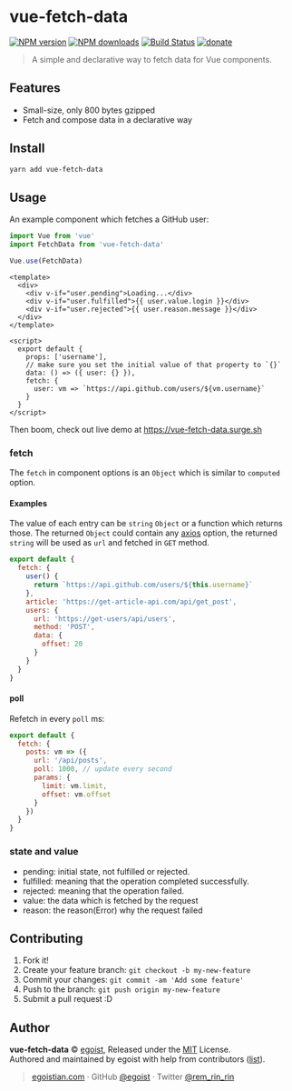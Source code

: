 # vue-fetch-data

[![NPM version](https://img.shields.io/npm/v/vue-fetch-data.svg?style=flat)](https://npmjs.com/package/vue-fetch-data) [![NPM downloads](https://img.shields.io/npm/dm/vue-fetch-data.svg?style=flat)](https://npmjs.com/package/vue-fetch-data) [![Build Status](https://img.shields.io/circleci/project/egoist/vue-fetch-data/master.svg?style=flat)](https://circleci.com/gh/egoist/vue-fetch-data) [![donate](https://img.shields.io/badge/$-donate-ff69b4.svg?maxAge=2592000&style=flat)](https://github.com/egoist/donate)

> A simple and declarative way to fetch data for Vue components.

## Features

- Small-size, only 800 bytes gzipped
- Fetch and compose data in a declarative way

## Install

```bash
yarn add vue-fetch-data
```

## Usage

An example component which fetches a GitHub user:

```js
import Vue from 'vue'
import FetchData from 'vue-fetch-data'

Vue.use(FetchData)
```

```vue
<template>
  <div>
    <div v-if="user.pending">Loading...</div>
    <div v-if="user.fulfilled">{{ user.value.login }}</div>
    <div v-if="user.rejected">{{ user.reason.message }}</div>
  </div>
</template>

<script>
  export default {
    props: ['username'],
    // make sure you set the initial value of that property to `{}`
    data: () => ({ user: {} }),
    fetch: {
      user: vm => `https://api.github.com/users/${vm.username}`
    }
  }
</script>
```

Then boom, check out live demo at https://vue-fetch-data.surge.sh

### fetch

The `fetch` in component options is an `Object` which is similar to `computed` option.

#### Examples

The value of each entry can be `string` `Object` or a function which returns those. The returned `Object` could contain any [axios](https://github.com/mzabriskie/axios) option, the returned `string` will be used as `url` and fetched in `GET` method.

```js
export default {
  fetch: {
    user() {
      return `https://api.github.com/users/${this.username}`
    },
    article: 'https://get-article-api.com/api/get_post',
    users: {
      url: 'https://get-users/api/users',
      method: 'POST',
      data: {
        offset: 20
      }
    }
  }
}
```

#### poll

Refetch in every `poll` ms:

```js
export default {
  fetch: {
    posts: vm => ({
      url: '/api/posts',
      poll: 1000, // update every second
      params: {
        limit: vm.limit,
        offset: vm.offset
      }
    })
  }
}
```

### state and value

- pending: initial state, not fulfilled or rejected.
- fulfilled: meaning that the operation completed successfully.
- rejected: meaning that the operation failed.
- value: the data which is fetched by the request
- reason: the reason(Error) why the request failed

## Contributing

1. Fork it!
2. Create your feature branch: `git checkout -b my-new-feature`
3. Commit your changes: `git commit -am 'Add some feature'`
4. Push to the branch: `git push origin my-new-feature`
5. Submit a pull request :D


## Author

**vue-fetch-data** © [egoist](https://github.com/egoist), Released under the [MIT](./LICENSE) License.<br>
Authored and maintained by egoist with help from contributors ([list](https://github.com/egoist/vue-fetch-data/contributors)).

> [egoistian.com](https://egoistian.com) · GitHub [@egoist](https://github.com/egoist) · Twitter [@rem_rin_rin](https://twitter.com/rem_rin_rin)
